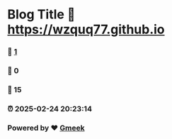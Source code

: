 # Blog Title :link: https://wzquq77.github.io 
### :page_facing_up: [1](https://wzquq77.github.io/tag.html) 
### :speech_balloon: 0 
### :hibiscus: 15 
### :alarm_clock: 2025-02-24 20:23:14 
### Powered by :heart: [Gmeek](https://github.com/Meekdai/Gmeek)
